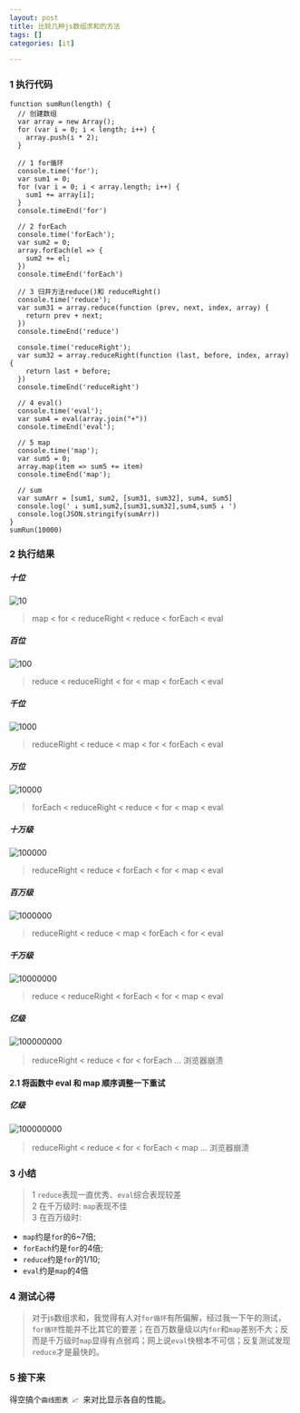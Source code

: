 ```yaml
---
layout: post
title: 比较几种js数组求和的方法
tags: []
categories: [it]

---
```


### 1 执行代码
```
function sumRun(length) {
  // 创建数组
  var array = new Array();
  for (var i = 0; i < length; i++) {
    array.push(i * 2);
  }

  // 1 for循环 
  console.time('for');
  var sum1 = 0;
  for (var i = 0; i < array.length; i++) {
    sum1 += array[i];
  }
  console.timeEnd('for')

  // 2 forEach 
  console.time('forEach');
  var sum2 = 0;
  array.forEach(el => {
    sum2 += el;
  })
  console.timeEnd('forEach')

  // 3 归并方法reduce()和 reduceRight()
  console.time('reduce');
  var sum31 = array.reduce(function (prev, next, index, array) {
    return prev + next;
  })
  console.timeEnd('reduce')

  console.time('reduceRight');
  var sum32 = array.reduceRight(function (last, before, index, array) {
    return last + before;
  })
  console.timeEnd('reduceRight')

  // 4 eval()
  console.time('eval');
  var sum4 = eval(array.join("+"))
  console.timeEnd('eval');

  // 5 map
  console.time('map');
  var sum5 = 0;
  array.map(item => sum5 += item)
  console.timeEnd('map');

  // sum
  var sumArr = [sum1, sum2, [sum31, sum32], sum4, sum5]
  console.log(' ↓ sum1,sum2,[sum31,sum32],sum4,sum5 ↓ ')
  console.log(JSON.stringify(sumArr))
}
sumRun(10000)
```

### 2 执行结果

##### 十位
![10](http://img.6h5.cn/xindot-blog/paste/20191225172545.png)
> map < for < reduceRight < reduce < forEach < eval 

##### 百位
![100](http://img.6h5.cn/xindot-blog/paste/20191225172700.png)
> reduce < reduceRight < for < map < forEach < eval

##### 千位
![1000](http://img.6h5.cn/xindot-blog/paste/20191225172741.png)
> reduceRight < reduce < map < for < forEach < eval

##### 万位
![10000](http://img.6h5.cn/xindot-blog/paste/20191225172830.png)
> forEach < reduceRight < reduce < for < map < eval

##### 十万级
![100000](http://img.6h5.cn/xindot-blog/paste/20191225172920.png)
> reduceRight < reduce < forEach < for < map < eval

##### 百万级
![1000000](http://img.6h5.cn/xindot-blog/paste/20191225172941.png)
> reduceRight < reduce < map < forEach < for < eval

##### 千万级
![10000000](http://img.6h5.cn/xindot-blog/paste/20191225173032.png)
> reduce < reduceRight < forEach < for < map < eval

##### 亿级
![100000000](http://img.6h5.cn/xindot-blog/paste/20191225173333.png)
> reduceRight < reduce < for < forEach … 浏览器崩溃

#### 2.1 将函数中 eval 和 map 顺序调整一下重试
##### 亿级
![100000000](http://img.6h5.cn/xindot-blog/paste/20191225175431.png)
> reduceRight < reduce < for < forEach < map … 浏览器崩溃

### 3 小结
> 1 ```reduce```表现一直优秀、```eval```综合表现较差<br/>
2 在千万级时: ```map```表现不佳<br/>
3 在百万级时: <br/>
- ```map```约是```for```的6~7倍; <br/>
- ```forEach```约是```for```的4倍; <br/>
- ```reduce```约是```for```的1/10; <br/>
- ```eval```约是```map```的4倍<br/>

### 4 测试心得
> 对于js数组求和，我觉得有人对```for循环```有所偏解，经过我一下午的测试，```for循环```性能并不比其它的要差；在百万数量级以内```for```和```map```差别不大；反而是千万级时```map```显得有点弱鸡；网上说```eval```快根本不可信；反复测试发现```reduce```才是最快的。

### 5 接下来
得空搞个```曲线图表 📈 ```来对比显示各自的性能。